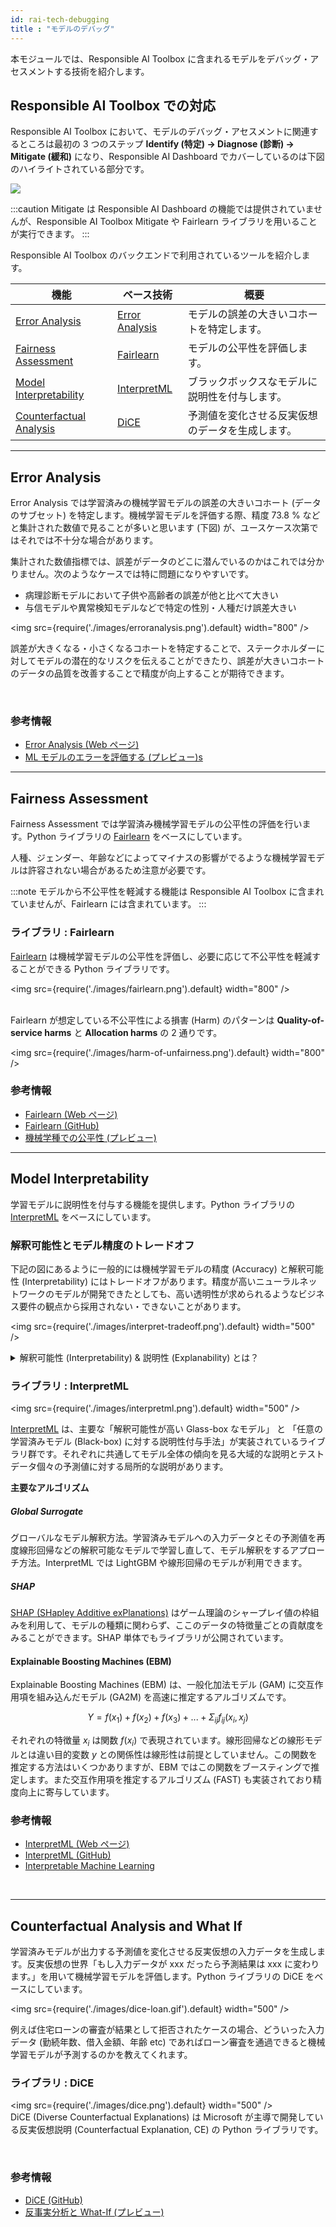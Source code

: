 ```yaml
---
id: rai-tech-debugging
title : "モデルのデバッグ"
---
```



本モジュールでは、Responsible AI Toolbox に含まれるモデルをデバッグ・アセスメントする技術を紹介します。

## Responsible AI Toolbox での対応
Responsible AI Toolbox において、モデルのデバッグ・アセスメントに関連するところは最初の 3 つのステップ **Identify (特定) → Diagnose (診断) → Mitigate (緩和)** になり、Responsible AI Dashboard でカバーしているのは下図のハイライトされている部分です。

<img src="https://raw.githubusercontent.com/microsoft/responsible-ai-widgets/main/img/responsible-ai-dashboard.png" />



:::caution
Mitigate は Responsible AI Dashboard の機能では提供されていませんが、Responsible AI Toolbox Mitigate や Fairlearn ライブラリを用いることが実行できます。
:::

Responsible AI Toolbox のバックエンドで利用されているツールを紹介します。


|機能     |ベース技術   |概要|
|---------|---------|---------|
|[Error Analysis](#error-analysis)|[Error Analysis](https://erroranalysis.ai/)|モデルの誤差の大きいコホートを特定します。|
|[Fairness Assessment](#fairness-assessment)|[Fairlearn](https://github.com/fairlearn/fairlearn)|モデルの公平性を評価します。|
|[Model Interpretability](#model-interpretability)|[InterpretML](http://interpret.ml/)|ブラックボックスなモデルに説明性を付与します。|
|[Counterfactual Analysis](#counterfactual-analysis-and-what-if)|[DiCE](https://github.com/interpretml/DiCE)|予測値を変化させる反実仮想のデータを生成します。|

---

## Error Analysis

Error Analysis では学習済みの機械学習モデルの誤差の大きいコホート (データのサブセット) を特定します。機械学習モデルを評価する際、精度 73.8 % などと集計された数値で見ることが多いと思います (下図) が、ユースケース次第ではそれでは不十分な場合があります。

集計された数値指標では、誤差がデータのどこに潜んでいるのかはこれでは分かりません。次のようなケースでは特に問題になりやすいです。

- 病理診断モデルにおいて子供や高齢者の誤差が他と比べて大きい
- 与信モデルや異常検知モデルなどで特定の性別・人種だけ誤差大きい

<img src={require('./images/erroranalysis.png').default} width="800" /><br/>


誤差が大きくなる・小さくなるコホートを特定することで、ステークホルダーに対してモデルの潜在的なリスクを伝えることができたり、誤差が大きいコホートのデータの品質を改善することで精度が向上することが期待できます。

<br/>

### 参考情報
- [Error Analysis (Web ページ)](https://erroranalysis.ai/)
- [ML モデルのエラーを評価する (プレビュー)s](https://learn.microsoft.com/ja-jp/azure/machine-learning/concept-error-analysis)

---

## Fairness Assessment

Fairness Assessment では学習済み機械学習モデルの公平性の評価を行います。Python ライブラリの [Fairlearn](https://github.com/fairlearn/fairlearn) をベースにしています。

人種、ジェンダー、年齢などによってマイナスの影響がでるような機械学習モデルは許容されない場合があるため注意が必要です。

:::note
モデルから不公平性を軽減する機能は Responsible AI Toolbox に含まれていませんが、Fairlearn には含まれています。
:::

### ライブラリ : Fairlearn

[Fairlearn](https://fairlearn.org/) は機械学習モデルの公平性を評価し、必要に応じて不公平性を軽減することができる Python ライブラリです。

<img 
    src={require('./images/fairlearn.png').default}
    width="800"
/>
<br/><br/>

Fairlearn が想定している不公平性による損害 (Harm) のパターンは **Quality-of-service harms** と **Allocation harms** の 2 通りです。

<img 
    src={require('./images/harm-of-unfairness.png').default}
    width="800"
/>
<br/>

### 参考情報
- [Fairlearn (Web ページ)](https://fairlearn.org/)
- [Fairlearn (GitHub)](https://github.com/fairlearn/fairlearn)
- [機械学種での公平性 (プレビュー)](https://learn.microsoft.com/ja-jp/azure/machine-learning/concept-fairness-ml)

---

## Model Interpretability

学習モデルに説明性を付与する機能を提供します。Python ライブラリの [InterpretML](http://interpret.ml/) をベースにしています。


### 解釈可能性とモデル精度のトレードオフ

下記の図にあるように一般的には機械学習モデルの精度 (Accuracy) と解釈可能性 (Interpretability) にはトレードオフがあります。精度が高いニューラルネットワークのモデルが開発できたとしても、高い透明性が求められるようなビジネス要件の観点から採用されない・できないことがあります。

<img src={require('./images/interpret-tradeoff.png').default} width="500" /><br/>



<details>
<summary>解釈可能性 (Interpretability) & 説明性 (Explanability) とは？
</summary>

**Explainability** <br/>
機械学習モデルの挙動を人間が説明できることを指します。通常複雑なモデル (Blackbox) を Agnostic な説明手法を用いてモデルに対する入力と出力の関係性からモデルを説明します。

<img src={require('./images/blackbox-model.png').default} width="500" /><br/>

**Interpretability** <br/>
予測値を算出するまでのアルゴリズム内部の過程が、人間が解釈できる機械学習モデル (Glassbox) を指します。

<img src={require('./images/glassbox-model.png').default} width="500" /><br/>

</details>

### ライブラリ : InterpretML

<img src={require('./images/interpretml.png').default} width="500" /><br/>

[InterpretML](https://interpret.ml/) は、主要な「解釈可能性が高い Glass-box なモデル」 と 「任意の学習済みモデル (Black-box) に対する説明性付与手法」が実装されているライブラリ群です。それぞれに共通してモデル全体の傾向を見る大域的な説明とテストデータ個々の予測値に対する局所的な説明があります。

**主要なアルゴリズム**
##### Global Surrogate

グローバルなモデル解釈方法。学習済みモデルへの入力データとその予測値を再度線形回帰などの解釈可能なモデルで学習し直して、モデル解釈をするアプローチ方法。InterpretML では LightGBM や線形回帰のモデルが利用できます。


##### SHAP

[SHAP (SHapley Additive exPlanations)](https://github.com/slundberg/shap) はゲーム理論のシャープレイ値の枠組みを利用して、モデルの種類に関わらず、ここのデータの特徴量ごとの貢献度をみることができます。SHAP 単体でもライブラリが公開されています。


#### Explainable Boosting Machines (EBM)

Explainable Boosting Machines (EBM) は、一般化加法モデル (GAM) に交互作用項を組み込んだモデル (GA2M) を高速に推定するアルゴリズムです。

$$
Y =  f(x_1) + f(x_2) + f(x_3) + ... + \Sigma_{ij} f_{ij}(x_i, x_j)
$$ 

それぞれの特徴量 $x_i$ は関数 $f(x_i)$ で表現されています。線形回帰などの線形モデルとは違い目的変数 $y$ との関係性は線形性は前提としていません。この関数を推定する方法はいくつかありますが、EBM ではこの関数をブースティングで推定します。また交互作用項を推定するアルゴリズム (FAST) も実装されており精度向上に寄与しています。

### 参考情報
- [InterpretML (Web ページ)](http://interpret.ml/)
- [InterpretML (GitHub)](https://github.com/interpretml)
- [Interpretable Machine Learning](https://christophm.github.io/interpretable-ml-book/)

<br/>

---

## Counterfactual Analysis and What If

学習済みモデルが出力する予測値を変化させる反実仮想の入力データを生成します。反実仮想の世界「もし入力データが xxx だったら予測結果は xxx に変わります。」を用いて機械学習モデルを評価します。Python ライブラリの DiCE をベースにしています。

<img src={require('./images/dice-loan.gif').default} width="500" /><br/>

例えば住宅ローンの審査が結果として拒否されたケースの場合、どういった入力データ (勤続年数、借入金額、年齢 etc) であればローン審査を通過できると機械学習モデルが予測するのかを教えてくれます。

### ライブラリ : DiCE
<img src={require('./images/dice.png').default} width="500" /><br/>
DiCE (Diverse Counterfactual Explanations) は Microsoft が主導で開発している反実仮想説明 (Counterfactual Explanation, CE) の Python ライブラリです。

<br/>


### 参考情報
- [DiCE (GitHub)](https://github.com/interpretml/DiCE)
- [反事実分析と What-If (プレビュー)](https://learn.microsoft.com/ja-jp/azure/machine-learning/concept-counterfactual-analysis)